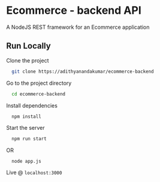 # Ecommerce - backend API

A NodeJS REST framework for an Ecommerce application


## Run Locally

Clone the project

```bash
  git clone https://adithyanandakumar/ecommerce-backend
```

Go to the project directory

```bash
  cd ecommerce-backend
```

Install dependencies

```bash
  npm install
```

Start the server

```bash
  npm run start
```
  OR
```
  node app.js
```

Live @ ```localhost:3000```









